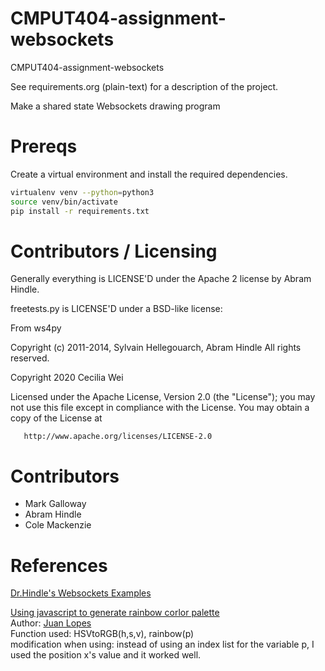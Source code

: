 CMPUT404-assignment-websockets
==============================

CMPUT404-assignment-websockets

See requirements.org (plain-text) for a description of the project.

Make a shared state Websockets drawing program

Prereqs
=======
Create a virtual environment and install the required dependencies.

```bash
virtualenv venv --python=python3
source venv/bin/activate
pip install -r requirements.txt
```

Contributors / Licensing
========================

Generally everything is LICENSE'D under the Apache 2 license by Abram Hindle.

freetests.py is LICENSE'D under a BSD-like license:

From ws4py

Copyright (c) 2011-2014, Sylvain Hellegouarch, Abram Hindle
All rights reserved.

Copyright 2020 Cecilia Wei

   Licensed under the Apache License, Version 2.0 (the "License");
   you may not use this file except in compliance with the License.
   You may obtain a copy of the License at

       http://www.apache.org/licenses/LICENSE-2.0


Contributors
============

* Mark Galloway
* Abram Hindle
* Cole Mackenzie

References
============
[Dr.Hindle's Websockets Examples](https://github.com/uofa-cmput404/cmput404-slides/tree/master/examples/WebSocketsExamples)

[Using javascript to generate rainbow corlor palette](https://stackoverflow.com/a/32471000)<br>
Author: [Juan Lopes](https://stackoverflow.com/users/1327235/juan-lopes)<br>
Function used: HSVtoRGB(h,s,v), rainbow(p)<br>
modification when using: instead of using an index list for the variable p, I used the position x's value and it worked well.<br>
